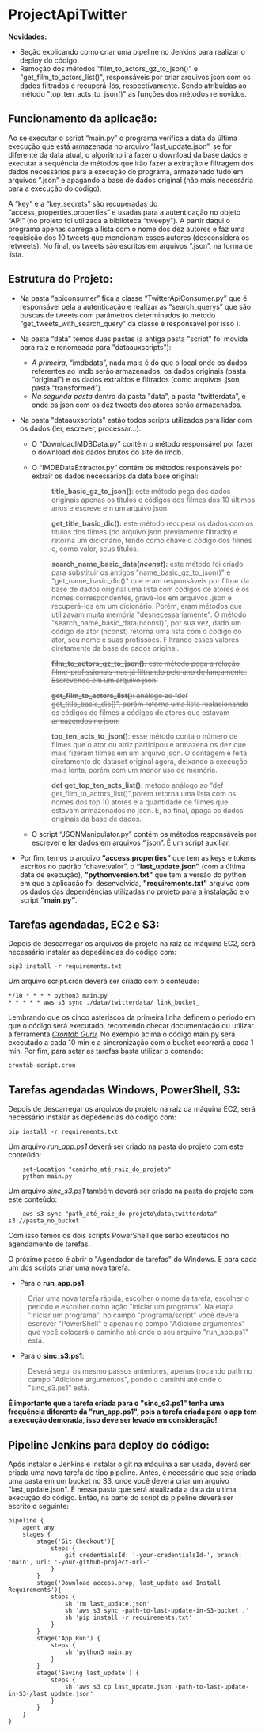 ﻿# **ProjectApiTwitter**
**Novidades:**
- Seção explicando como criar uma pipeline no Jenkins para realizar o deploy do código.
- Remoção dos métodos "film_to_actors_gz_to_json()" e "get_film_to_actors_list()", responsáveis por criar arquivos json com os dados filtrados e recuperá-los, respectivamente. Sendo atríbuidas ao método "top_ten_acts_to_json()" as funções dos métodos removidos.
## **Funcionamento da aplicação:**
Ao se executar o script “main.py” o programa verifica a data da última execução que está armazenada no arquivo “last_update.json”, se for diferente da data atual, o algoritmo irá fazer o download da base dados e executar a sequência de métodos que irão fazer a extração e filtragem dos dados necessários para a execução do programa, armazenado tudo em arquivos “.json” e apagando a base de dados original (não mais necessária para a execução do código).

A “key” e a “key_secrets” são recuperadas do “access_properties.properties” e usadas para a autenticação no objeto “API” (no projeto foi utilizada a biblioteca “tweepy”). A partir daqui o programa apenas carrega a lista com o nome dos dez autores e faz uma requisição dos 10 tweets que mencionam esses autores (desconsidera os retweets). No final, os tweets são escritos em arquivos “.json”, na forma de lista.
## **Estrutura do Projeto:**
- Na pasta “apiconsumer” fica a classe “TwitterApiConsumer.py” que é responsável pela a autenticação e realizar as “search_querys” que são buscas de tweets com parâmetros determinados (o método “get_tweets_with_search_query” da classe é responsável por isso ).

- Na pasta “data” temos duas pastas (a antiga pasta "script" foi movida para raiz e renomeada para "dataauxscripts"):

  - *A primeira*, “imdbdata”, nada mais é do que o local onde os dados referentes ao imdb serão armazenados, os dados originais (pasta “original”) e os dados extraídos e filtrados (como arquivos .json, pasta “transformed”).
  - *Na segunda pasta* dentro da pasta "data", a pasta “twitterdata”, é onde os json com os dez tweets dos atores serão armazenados.

- Na pasta "dataauxscripts"  estão todos scripts utilizados para lidar com os dados (ler, escrever, processar…). 
  - O “DownloadIMDBData.py” contém o método responsável por fazer o download dos dados brutos do site do imdb. 
  - O “IMDBDataExtractor.py” contém os métodos responsáveis por extrair os dados necessários da data base original:
	>   **title_basic_gz_to_json()**: este método pega dos dados originais apenas os títulos e códigos dos filmes dos 10 últimos anos e escreve em um arquivo json.
	
	> **get_title_basic_dic():** este método recupera os dados com os títulos dos filmes (do arquivo json previamente filtrado) e retorna um dicionário, tendo como chave o código dos filmes e, como valor, seus títulos.

	>  **search_name_basic_data(*nconst*):** este método foi criado para substituir os antigos "name_basic_gz_to_json()" e "get_name_basic_dic()" que eram responsáveis por filtrar da base de dados original uma lista com códigos de atores e os nomes correspondentes, gravá-los em arquivos .json e recuperá-los em um dicionário. Porém, eram métodos que utilizavam muita memória "desnecessariamente". O método "search_name_basic_data(nconst)", por sua vez, dado um código de ator (nconst) retorna uma lista com o código do ator, seu nome e suas profissões. Filtrando esses valores diretamente da base de dados original.

	> ~~**film_to_actors_gz_to_json():** este método pega a relação filme-profissionais mas já filtrando pelo ano de lançamento. Escrevendo em um arquivo json.~~

	> ~~**get_film_to_actors_list()**: análogo ao “def get_title_basic_dic()”, porém retorna uma lista realacionando os códigos de filmes a códigos de atores que estavam armazendos no json.~~
	
	> **top_ten_acts_to_json()**: esse método conta o número de filmes que o ator ou atriz participou e armazena os dez que mais fizeram filmes em um arquivo json. O contagem é feita diretamente do dataset original agora, deixando a execução mais lenta, porém com um menor uso de memória.
	
	 >**def get_top_ten_acts_list():** método análogo ao “def get_film_to_actors_list()”,porém retorna uma lista com os nomes dos top 10 atores e a quantidade de filmes que estavam armazenados no json. E, no final, apaga os dados originais da base de dados.

   - O script “JSONManipulator.py” contém os métodos responsáveis por escrever e ler dados em arquivos “.json”. É um script auxiliar.
 
- Por fim, temos o arquivo **“access.properties”** que tem as keys e tokens escritos no padrão “chave:valor”, o **“last_update.json”** (com a última data de execução), **"pythonversion.txt"** que tem a versão do python em que a aplicação foi desenvolvida, **"requirements.txt"** arquivo com os dados das dependências utilizadas no projeto para a instalação  e o script **“main.py”**.
## **Tarefas agendadas, EC2 e S3:**
Depois de descarregar os arquivos do projeto na raíz da máquina EC2, será necessário instalar as depedências do código com:

    pip3 install -r requirements.txt
    
Um arquivo script.cron deverá ser criado com o conteúdo:
		
	*/10 * * * * python3 main.py
	* * * * * aws s3 sync ./data/twitterdata/ link_bucket_
		
Lembrando que os cinco asteriscos da primeira linha definem o periodo em que o código será executado, recomendo checar documentação ou utilizar a ferramenta *[Crontab Guru](https://crontab.guru/)*. No exemplo acima o código main.py será executado a cada 10 min e a sincronização com o bucket ocorrerá a cada 1 min.
Por fim, para setar as tarefas basta utilizar o comando:

	crontab script.cron 

## **Tarefas agendadas Windows, PowerShell, S3:**
Depois de descarregar os arquivos do projeto na raíz da máquina EC2, será necessário instalar as depedências do código com:

    pip install -r requirements.txt
    
Um arquivo *run_app.ps1* deverá ser criado na pasta do projeto com este conteúdo:
		
		set-Location "caminho_até_raiz_do_projeto"  
		python main.py
Um arquivo *sinc_s3.ps1* também deverá ser criado na pasta do projeto com este conteúdo:

		aws s3 sync "path_até_raiz_do projeto\data\twitterdata" s3://pasta_no_bucket

Com isso temos os dois scripts PowerShell que serão exeutados no agendamento de tarefas.

O próximo passo é abrir o "Agendador de tarefas" do Windows. E para cada um dos scripts criar uma nova tarefa. 
- Para o **run_app.ps1**:
> Criar uma nova tarefa rápida, escolher o nome da tarefa, escolher o período e  escolher como ação "iniciar um programa". Na etapa "iniciar um programa", no campo "programa/script" você deverá escrever "PowerShell" e apenas no compo "Adicione argumentos" que você colocará o caminho até onde o seu arquivo "run_app.ps1" está.
 - Para o **sinc_s3.ps1**:
> Deverá segui os mesmo passos anteriores, apenas trocando path no campo "Adicione argumentos", pondo o caminhi até onde o "sinc_s3.ps1" está.

**É importante que a tarefa criada para o "sinc_s3.ps1" tenha uma frequência diferente da "run_app.ps1", pois a tarefa criada para o app tem a execução demorada, isso deve ser levado em consideração!**
## **Pipeline Jenkins para deploy do código:**
Após instalar o Jenkins e instalar o git na máquina a ser usada, deverá ser criada uma nova tarefa do tipo pipeline.
Antes, é necessário que seja criada uma pasta em um bucket no S3, onde você deverá criar um arquivo "last_update.json". É nessa pasta que será atualizada a data da ultima execução do código.
Então, na parte do script da pipeline deverá ser escrito o seguinte: 

    pipeline {  
		agent any  
		stages {  
			stage('Git Checkout'){  
				steps {  
					git credentialsId: '-your-credentialsId-', branch: 'main', url: '-your-github-project-url-'  
				}  
			}  
			stage('Download access.prop, last_update and Install Requirements'){  
				steps {  
					sh 'rm last_update.json'  
					sh 'aws s3 sync -path-to-last-update-in-S3-bucket .'  
					sh 'pip install -r requirements.txt'  
				}  
			}  
			stage('App Run') {  
				steps {  
					sh 'python3 main.py'  
				}  
			}  
			stage('Saving last_update') {  
				steps {  
					sh 'aws s3 cp last_update.json -path-to-last-update-in-S3-/last_update.json'  
				}  
			}  
		}  
	}
 
